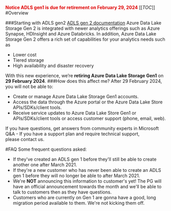 
<span style="color:#DF0101;">**Notice ADLS gen1 is due for retirement on February 29, 2024**</span>
[[_TOC_]]
#Overview

###Starting with ADLS gen2 
[ADLS gen 2 documentation](https://docs.microsoft.com/en-us/azure/storage/blobs/data-lake-storage-introduction) Azure Data Lake Storage Gen 2 is integrated with newer analytics offerings such as Azure Synapse, HDInsight and Azure Databricks. In addition, Azure Data Lake Storage Gen 2 offers a rich set of capabilities for your analytics needs such as

- Lower cost
- Tiered storage
- High availability and disaster recovery

With this new experience, we’re **retiring Azure Data Lake Storage Gen1** on **29 February 2024**.
###How does this affect me?
After 29 February 2024, you will not be able to:

- Create or manage Azure Data Lake Storage Gen1 accounts.
- Access the data through the Azure portal or the Azure Data Lake Store APIs/SDKs/client tools.
- Receive service updates to Azure Data Lake Store Gen1 or APIs/SDKs/client tools or access customer support (phone, email, web).

If you have questions, get answers from community experts in Microsoft Q&A - If you have a support plan and require technical support, please contact us.


#FAQ
Some frequent questions asked:

- If they've created an ADLS gen 1 before they'll still be able to create another one after March 2021.
- If they're a new customer who has never been able to create an ADLS gen 1 before they will no longer be able to after March 2021.
- We're **NOT** announcing this information to customer's yet! The PG will have an official announcement towards the month and we'll be able to talk to customers then as they have questions.
- Customers who are currently on Gen 1 are gonna have a good, long migration period available to them. We're not kicking them off.
